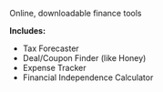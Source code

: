 Online, downloadable finance tools

**Includes:**
- Tax Forecaster
- Deal/Coupon Finder (like Honey)
- Expense Tracker
- Financial Independence Calculator